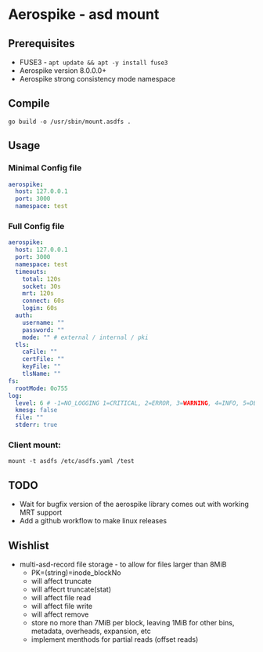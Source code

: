# Aerospike - asd mount

## Prerequisites

* FUSE3 - `apt update && apt -y install fuse3`
* Aerospike version 8.0.0.0+
* Aerospike strong consistency mode namespace

## Compile

```
go build -o /usr/sbin/mount.asdfs .
```

## Usage

### Minimal Config file

```yaml
aerospike:
  host: 127.0.0.1
  port: 3000
  namespace: test
```

### Full Config file

```yaml
aerospike:
  host: 127.0.0.1
  port: 3000
  namespace: test
  timeouts:
    total: 120s
    socket: 30s
    mrt: 120s
    connect: 60s
    login: 60s
  auth:
    username: ""
    password: ""
    mode: "" # external / internal / pki
  tls:
    caFile: ""
    certFile: ""
    keyFile: ""
    tlsName: ""
fs:
  rootMode: 0o755
log:
  level: 6 # -1=NO_LOGGING 1=CRITICAL, 2=ERROR, 3=WARNING, 4=INFO, 5=DEBUG, 6=DETAIL
  kmesg: false
  file: ""
  stderr: true
```

### Client mount:

```
mount -t asdfs /etc/asdfs.yaml /test
```

## TODO

* Wait for bugfix version of the aerospike library comes out with working MRT support
* Add a github workflow to make linux releases

## Wishlist

* multi-asd-record file storage - to allow for files larger than 8MiB
  * PK=(string)=inode_blockNo
  * will affect truncate
  * will affecrt truncate(stat)
  * will affect file read
  * will affect file write
  * will affect remove
  * store no more than 7MiB per block, leaving 1MiB for other bins, metadata, overheads, expansion, etc
  * implement menthods for partial reads (offset reads)
